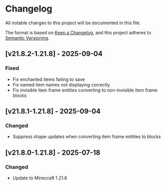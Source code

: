 # Changelog

All notable changes to this project will be documented in this file.

The format is based on [Keep a Changelog](https://keepachangelog.com/en/1.0.0/),
and this project adheres to [Semantic Versioning](https://semver.org/spec/v2.0.0.html).

## [v21.8.2-1.21.8] - 2025-09-04

### Fixed

- Fix enchanted items failing to save
- Fix named item names not displaying correctly
- Fix invisible item frame entities converting to non-invisible item frame blocks

## [v21.8.1-1.21.8] - 2025-09-04

### Changed

- Suppress shape updates when converting item frame entities to blocks

## [v21.8.0-1.21.8] - 2025-07-18

### Changed

- Update to Minecraft 1.21.8
